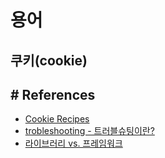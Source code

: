 # 용어

## 쿠키(cookie)

## # References
- [Cookie Recipes](https://so-so.dev/web/cookie-recipes/)
- [trobleshooting - 트러블슈팅이란?](https://mingnol2.tistory.com/173)
- [라이브러리 vs. 프레임워크](https://www.youtube.com/watch?v=t9ccIykXTCM)
